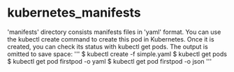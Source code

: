 # kubernetes_manifests
'manifests' directory consists manifests files in 'yaml' format. 
You can use the kubectl create command to create this pod in Kubernetes. Once it is created, you can check its status with kubectl get pods. The output is omitted to save space: 
'''
$ kubectl create -f simple.yaml 
$ kubectl get pods 
$ kubectl get pod firstpod -o yaml 
$ kubectl get pod firstpod -o json
'''